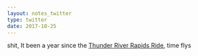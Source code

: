 ```yaml
---
layout: notes_twitter
type: twitter
date: 2017-10-25
---
```

shit, It been a year since the [Thunder River Rapids Ride](https://en.wikipedia.org/wiki/Thunder_River_Rapids_Ride#2016_incident_and_closure), time flys
